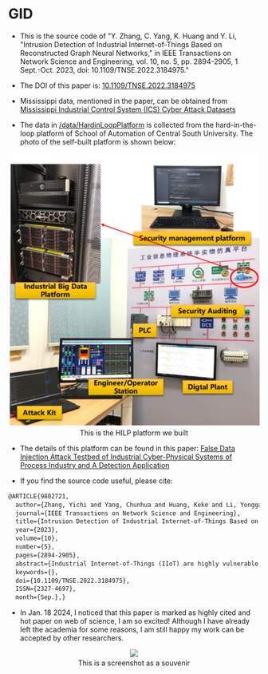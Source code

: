 # GID

- This is the source code of "Y. Zhang, C. Yang, K. Huang and Y. Li, "Intrusion Detection of Industrial Internet-of-Things Based on Reconstructed Graph Neural Networks," in IEEE Transactions on Network Science and Engineering, vol. 10, no. 5, pp. 2894-2905, 1 Sept.-Oct. 2023, doi: 10.1109/TNSE.2022.3184975."

- The DOI of this paper is: [10.1109/TNSE.2022.3184975](https://doi.org/10.1109/TNSE.2022.3184975)

- Mississippi data, mentioned in the paper, can be obtained from [Mississippi Industrial Control System (ICS) Cyber Attack Datasets](https://sites.google.com/a/uah.edu/tommy-morris-uah/ics-data-sets)

- The data in [/data/HardinLoopPlatform](https://github.com/MrZhangCSU/GID/tree/main/data/HardinLoopPlatform) is collected from the hard-in-the-loop platform of School of Automation of Central South University.
The photo of the self-built platform is shown below:
<div align=center><img src="https://raw.githubusercontent.com/MrZhangCSU/GID/main/HILP.png"></div>
<div align=center>This is the HILP platform we built </div>

- The details of this platform can be found in this paper: [False Data Injection Attack Testbed of Industrial Cyber-Physical Systems of Process Industry and A Detection Application](https://doi.org/10.1109/RASSE53195.2021.9686839)

- If you find the source code useful, please cite:
```latex
@ARTICLE{9802721,
  author={Zhang, Yichi and Yang, Chunhua and Huang, Keke and Li, Yonggang},
  journal={IEEE Transactions on Network Science and Engineering}, 
  title={Intrusion Detection of Industrial Internet-of-Things Based on Reconstructed Graph Neural Networks}, 
  year={2023},
  volume={10},
  number={5},
  pages={2894-2905},
  abstract={Industrial Internet-of-Things (IIoT) are highly vulnerable to cyber-attacks due to their open deployment in unattended environments. Intrusion detection is an efficient solution to improve security. However, because the labeled samples are difficult to obtain, and the sample categories are imbalanced in real applications, it is difficult to obtain a reliable model. In this paper, a general framework for intrusion detection is proposed based on graph neural network technologies. In detail, a network embedding feature representation is proposed to deal with the high dimensional, redundant but categories imbalanced and rare labeled data in IIoT. To avoid the influence caused by the inaccurate network structure, a network constructor with refinement regularization is designed to amend it. At last, the network embedding representation weights and network constructor are trained together. The high accuracy and robust properties of the proposed method were verified by conducting intrusion detection tasks based on public datasets. Compared with several state-of-art algorithms, the proposed framework outperforms these methods in many evaluation metrics. In addition, a hard-in-the-loop platform is designed to test the performance in real environments. The results show that the method can not only identify different attacks but also distinguish between cyber-attacks and physical failures.},
  keywords={},
  doi={10.1109/TNSE.2022.3184975},
  ISSN={2327-4697},
  month={Sep.},}

```

- In Jan. 18 2024, I noticed that this paper is marked as highly cited and hot paper on web of science, I am so excited! Although I have already left the academia for some reasons, I am still happy my work can be accepted by other researchers. 

<div align=center><img src="https://raw.githubusercontent.com/MrZhangCSU/GID/main/hotPaper.jpg"></div>
<div align=center>This is a screenshot as a souvenir </div>
